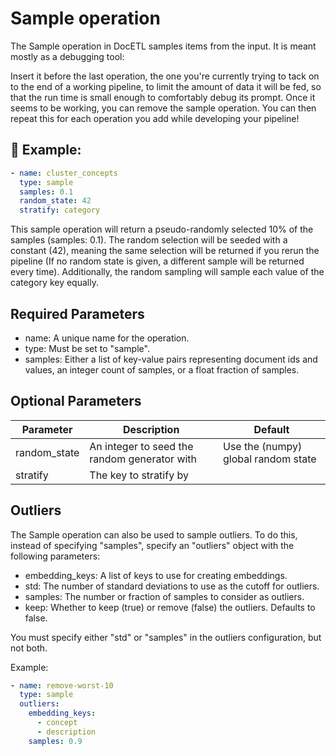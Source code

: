 # Sample operation

The Sample operation in DocETL samples items from the input. It is
meant mostly as a debugging tool:

Insert it before the last operation, the one you're currently trying
to tack on to the end of a working pipeline, to limit the amount of
data it will be fed, so that the run time is small enough to
comfortably debug its prompt. Once it seems to be working, you can
remove the sample operation. You can then repeat this for each
operation you add while developing your pipeline!

## 🚀 Example:

```yaml
- name: cluster_concepts
  type: sample
  samples: 0.1
  random_state: 42
  stratify: category
```

This sample operation will return a pseudo-randomly selected 10% of
the samples (samples: 0.1). The random selection will be seeded with
a constant (42), meaning the same selection will be returned if you
rerun the pipeline (If no random state is given, a different sample
will be returned every time). Additionally, the random sampling will
sample each value of the category key equally.

## Required Parameters

- name: A unique name for the operation.
- type: Must be set to "sample".
- samples: Either a list of key-value pairs representing document ids and values, an integer count of samples, or a float fraction of samples.

## Optional Parameters

| Parameter    | Description                                  | Default                             |
| ------------ | -------------------------------------------- | ----------------------------------- |
| random_state | An integer to seed the random generator with | Use the (numpy) global random state |
| stratify     | The key to stratify by                       |                                     |

## Outliers

The Sample operation can also be used to sample outliers. To do this, instead of specifying "samples", specify an "outliers" object with the following parameters:

- embedding_keys: A list of keys to use for creating embeddings.
- std: The number of standard deviations to use as the cutoff for outliers.
- samples: The number or fraction of samples to consider as outliers.
- keep: Whether to keep (true) or remove (false) the outliers. Defaults to false.

You must specify either "std" or "samples" in the outliers configuration, but not both.

Example:

```yaml
- name: remove-worst-10
  type: sample
  outliers:
    embedding_keys:
      - concept
      - description
    samples: 0.9
```
